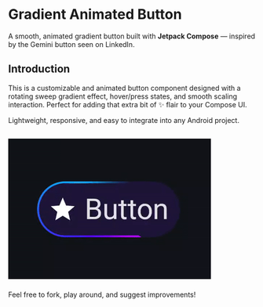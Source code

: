 # Gradient Animated Button

A smooth, animated gradient button built with **Jetpack Compose** — inspired by the Gemini button seen on LinkedIn.

## Introduction

This is a customizable and animated button component designed with a rotating sweep gradient effect, hover/press states, and smooth scaling interaction. Perfect for adding that extra bit of ✨ flair to your Compose UI.

Lightweight, responsive, and easy to integrate into any Android project.

![animated_button.gif](files/animated_button.gif)
---

Feel free to fork, play around, and suggest improvements!

